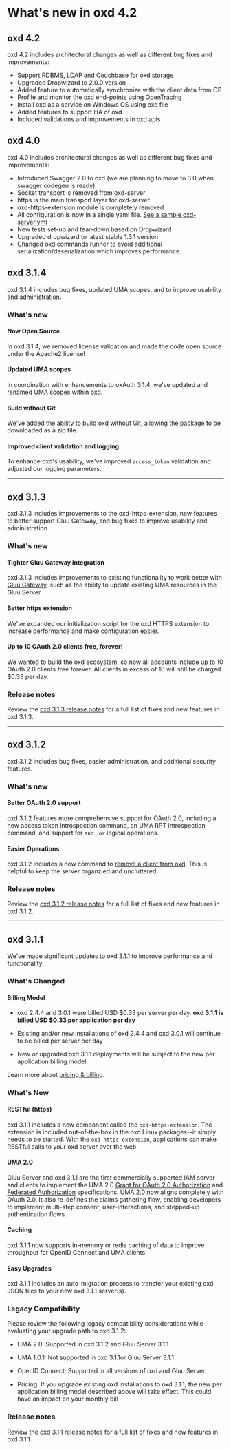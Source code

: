 # What's new in oxd 4.2

## oxd 4.2

oxd 4.2 includes architectural changes as well as different bug fixes and improvements:

 - Support RDBMS, LDAP and Couchbase for oxd storage
 - Upgraded Dropwizard to 2.0.0 version
 - Added feature to automatically synchronize with the client data from OP
 - Profile and monitor the oxd end-points using OpenTracing
 - Install oxd as a service on Windows OS using exe file
 - Added features to support HA of oxd
 - Included validations and improvements in oxd apis 
 
## oxd 4.0

oxd 4.0 includes architectural changes as well as different bug fixes and improvements:

 - Introduced Swagger 2.0 to oxd (we are planning to move to 3.0 when swagger codegen is ready)
 - Socket transport is removed from oxd-server
 - https is the main transport layer for oxd-server
 - oxd-https-extension module is completely removed
 - All configuration is now in a single yaml file. [See a sample oxd-server.yml](https://github.com/GluuFederation/oxd/blob/version_4.0.beta/oxd-server/src/main/resources/oxd-server.yml)
 - New tests set-up and tear-down based on Dropwizard
 - Upgraded dropwizard to latest stable 1.3.1 version
 - Changed oxd commands runner to avoid additional serialization/deserialization which improves performance.

## oxd 3.1.4

oxd 3.1.4 includes bug fixes, updated UMA scopes, and  to improve usability and administration.

### What's new

#### Now Open Source
In oxd 3.1.4, we removed license validation and made the code open source under the Apache2 license! 

#### Updated UMA scopes
In coordination with enhancements to oxAuth 3.1.4, we've updated and renamed UMA scopes within oxd.

#### Build without Git
We've added the ability to build oxd without Git, allowing the package to be downloaded as a zip file.

#### Improved client validation and logging
To enhance oxd's usability, we've improved `access_token` validation and adjusted our logging parameters.

-------

## oxd 3.1.3

oxd 3.1.3 includes improvements to the oxd-https-extension, new features to better support Gluu Gateway, and bug fixes to improve usability and administration. 

### What's new

#### Tighter Gluu Gateway integration

oxd 3.1.3 includes improvements to existing functionality to work better with [Gluu Gateway](https://gluu.org/docs/gg), such as the ability to update existing UMA resources in the Gluu Server.

#### Better https extension

We've expanded our initialization script for the oxd HTTPS extension to increase performance and make configuration easier.

#### Up to 10 OAuth 2.0 clients free, forever!
We wanted to build the oxd ecosystem, so now all accounts include up to 10 OAuth 2.0 clients free forever. All clients in excess of 10 will still be charged $0.33 per day.  

### Release notes

Review the [oxd 3.1.3 release notes](./release-notes/index.md) for a full list of fixes and new features in oxd 3.1.3.

-------

## oxd 3.1.2
oxd 3.1.2 includes bug fixes, easier administration, and additional security features. 

### What's new

#### Better OAuth 2.0 support
oxd 3.1.2 features more comprehensive support for OAuth 2.0, including a new access token introspection command, an UMA RPT introspection command, and support for `and` , `or` logical operations.   

#### Easier Operations
oxd 3.1.2 includes a new command to [remove a client from oxd](https://gluu.org/docs/oxd/3.1.2/api/#remove-site). This is helpful to keep the server organzied and uncluttered. 

### Release notes

Review the [oxd 3.1.2 release notes](./release-notes/index.md) for a full list of fixes and new features in oxd 3.1.2. 

-------

## oxd 3.1.1
We've made significant updates to oxd 3.1.1 to improve performance and functionality. 

### What's Changed

#### Billing Model
- oxd 2.4.4 and 3.0.1 were billed USD $0.33 per server per day. **oxd 3.1.1 is billed USD $0.33 per application per day**

- Existing and/or new installations of oxd 2.4.4 and oxd 3.0.1 will continue to be billed per server per day

- New or upgraded oxd 3.1.1 deployments will be subject to the new per application billing model

Learn more about [pricing & billing](https://gluu.org/docs/oxd/3.1.1/#pricing-billing). 

### What's New

#### RESTful (https)
oxd 3.1.1 includes a new component called the `oxd-https-extension`. The extension is included out-of-the-box in the oxd Linux packages--it simply needs to be started. With the `oxd-https-extension`, applications can make RESTful calls to your oxd server over the web.

#### UMA 2.0
Gluu Server and oxd 3.1.1 are the first commercially supported IAM server and clients to implement the UMA 2.0 [Grant for OAuth 2.0 Authorization](https://docs.kantarainitiative.org/uma/wg/oauth-uma-grant-2.0-05.html) and [Federated Authorization](https://docs.kantarainitiative.org/uma/wg/rec-oauth-uma-federated-authz-2.0.html) specifications. UMA 2.0 now aligns completely with OAuth 2.0. It also re-defines the claims gathering flow, enabling developers to implement multi-step consent, user-interactions, and stepped-up authentication flows. 

#### Caching
oxd 3.1.1 now supports in-memory or redis caching of data to improve throughput for OpenID Connect and UMA clients.

#### Easy Upgrades
oxd 3.1.1 includes an auto-migration process to transfer your existing oxd JSON files to your new oxd 3.1.1 server(s).

### Legacy Compatibility

Please review the following legacy compatibility considerations while evaluating your upgrade path to oxd 3.1.2:

- UMA 2.0: Supported in oxd 3.1.2 and Gluu Server 3.1.1    

- UMA 1.0.1: Not supported in oxd 3.1.1or Gluu Server 3.1.1

- OpenID Connect: Supported in all versions of oxd and Gluu Server   

- Pricing: If you upgrade existing oxd installations to oxd 3.1.1, the new per application billing model described above will take effect. This could have an impact on your monthly bill   

### Release notes

Review the [oxd 3.1.1 release notes](https://gluu.org/docs/oxd/3.1.1/release-notes/) for a full list of fixes and new features in oxd 3.1.1. 
